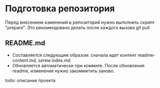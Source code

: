 # Подготовка репозитория

Перед внесением изменений в репозиторий нужно выполнить скрипт "prepare".
Это рекомендовано делать после каждого вызова git pull.

## README.md
- Составляется следующим образом: сначала идет контент readme-content.md, затем index.md
- Обновляется автоматически при коммите. После обновления readme, изменения нужно закоммитить заново.


todo: описание проекта
